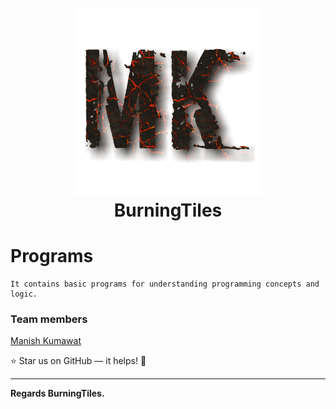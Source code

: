 <h1 align="center">
  <br>
  <a href="https://github.com/BurningTiles"><img src="logo.png" width="300"></a>
  <br>
  BurningTiles
  <br>
</h1>

# Programs
```
It contains basic programs for understanding programming concepts and logic.
```
### Team members
<a href="https://instagram.com/_manish7" target="_blank">Manish Kumawat</a>



:star: Star us on GitHub — it helps! :tada:

---
**Regards BurningTiles.**
